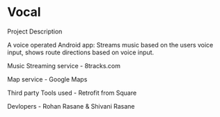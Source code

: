 Vocal
=====

Project Description

A voice operated Android app: Streams music based on the
users voice input, shows route directions based on voice input.

Music Streaming service - 8tracks.com

Map service - Google Maps

Third party Tools used - Retrofit from Square

Devlopers - Rohan Rasane &amp; Shivani Rasane

